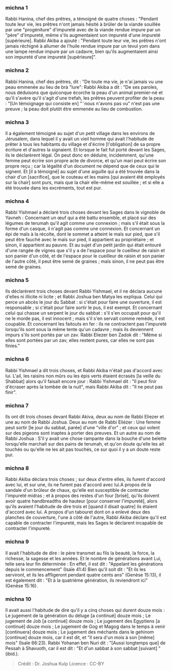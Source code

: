 
### michna 1
Rabbi Hanina, chef des prêtres, a témoigné de quatre choses : "Pendant toute leur vie, les prêtres n'ont jamais hésité à brûler de la viande souillée par une "progéniture" d'impureté avec de la viande rendue impure par un "père" d'impureté, même s'ils augmentaient son impureté d'une impureté [supérieure]. Rabbi Akiba a ajouté : "Pendant toute leur vie, les prêtres n'ont jamais réchigné à allumer de l'huile rendue impure par un tevul yom dans une lampe rendue impure par un cadavre, bien qu'ils augmentaient ainsi son impureté d'une impureté [supérieure]".

### michna 2
Rabbi Hanina, chef des prêtres, dit : "De toute ma vie, je n'ai jamais vu une peau emmenée au lieu de brà "lure": Rabbi Akiba a dit : "De ses paroles, nous déduisons que quiconque écorche la peau d'un animal premier-né et qu'il s'avère qu'il s'agit d'une trefah, les prêtres peuvent profiter de la peau :  "[Un témoignage qui consiste en] "˜nous n'avons pas vu" n'est pas une preuve ; la peau doit plutôt être emmenée au lieu de combustion.

### michna 3
Il a également témoigné au sujet d'un petit village dans les environs de Jérusalem, dans lequel il y avait un vieil homme qui avait l'habitude de prêter à tous les habitants du village et d'écrire [l'obligation] de sa propre écriture et d'autres la signaient.  Et lorsque le fait fut porté devant les Sages, ils le déclarèrent légal. On peut donc en déduire, incidemment, qu'une femme peut écrire son propre acte de divorce, et qu'un mari peut écrire son propre reçu ; car la légalité d'un document ne dépend que de ceux qui le signent. Et [il a témoigné] au sujet d'une aiguille qui a été trouvée dans la chair d'un [sacrifice], que le couteau et les mains [qui avaient été employés sur la chair] sont purs, mais que la chair elle-même est souillée ; et si elle a été trouvée dans les excréments, tout est pur.

### michna 4
Rabbi Yishmael a déclaré trois choses devant les Sages dans le vignoble de Yavneh : Concernant un œuf qui a été battu ensemble, et placé sur des légumes de terumah qu'il agit comme une connexion ; mais s'il était sous la forme d'un casque, il n'agit pas comme une connexion. Et concernant un épi de maïs à la récolte, dont le sommet a atteint le maïs sur pied, que s'il peut être fauché avec le maïs sur pied, il appartient au propriétaire ; et sinon, il appartient au pauvre. Et au sujet d'un petit jardin qui était entouré d'une rangée de vignes que s'il y a de l'espace pour le cueilleur de raisin et son panier d'un côté, et de l'espace pour le cueilleur de raisin et son panier de l'autre côté, il peut être semé de graines ; mais sinon, il ne peut pas être semé de graines.

### michna 5
Ils déclarèrent trois choses devant Rabbi Yishmael, et il ne déclara aucune d'elles ni illicite ni licite ; et Rabbi Joshua ben Matya les expliqua. Celui qui perce un abcès le jour du Sabbat : si c'était pour faire une ouverture, il est responsable ; si c'était pour faire sortir le pus, il est exempt. Et concernant celui qui chasse un serpent le jour du sabbat : s'il s'en occupait pour qu'il ne le morde pas, il est innocent ; mais s'il s'en servait comme remède, il est coupable. Et concernant les faitouts en fer : ils ne contractent pas l'impureté lorsqu'ils sont sous la même tente qu'un cadavre ; mais ils deviennent impurs s'ils sont portés par un zav. Rabbi Eliezer ben Zadok dit : "Même si elles sont portées par un zav, elles restent pures, car elles ne sont pas finies."

### michna 6
Rabbi Yishmael a dit trois choses, et Rabbi Akiba n'était pas d'accord avec lui. L'ail, les raisins non mûrs ou les épis verts étaient écrasés [la veille du Shabbat] alors qu'il faisait encore jour : Rabbi Yishmael dit : "Il peut finir d'écraser après la tombée de la nuit", mais Rabbi Akiba dit : "Il ne peut pas finir".

### michna 7
Ils ont dit trois choses devant Rabbi Akiva, deux au nom de Rabbi Eliezer et une au nom de Rabbi Joshua. Deux au nom de Rabbi Eliézer : Une femme peut sortir [le jour du sabbat, parée] d'une "ville d'or" ; et ceux qui volent sur des pigeons sont inaptes à porter des preuves. Et un autre au nom de Rabbi Joshua : S'il y avait une chose rampante dans la bouche d'une belette lorsqu'elle marchait sur des pains de terumah, et qu'on doute qu'elle les ait touchés ou qu'elle ne les ait pas touchés, ce sur quoi il y a un doute reste pur.

### michna 8
Rabbi Akiba déclara trois choses ; sur deux d'entre elles, ils furent d'accord avec lui, et sur une, ils ne furent pas d'accord avec lui.A propos de la sandale d'un brûleur de chaux, qu'elle est susceptible de contracter l'impureté midras ; et à propos des restes d'un four [brisé], qu'ils doivent avoir quatre handbreadths de hauteur [pour conserver l'impureté], alors qu'ils avaient l'habitude de dire trois et [quand il disait quatre] ils étaient d'accord avec lui. A propos d'un tabouret dont on a enlevé deux des planches de couverture, l'une à côté de l'autre, Rabbi Akiba déclare qu'il est capable de contracter l'impureté, mais les Sages le déclarent incapable de contracter l'impureté.

### michna 9
Il avait l'habitude de dire : le père transmet au fils la beauté, la force, la richesse, la sagesse et les années. Et le nombre de générations avant Lui, telle sera leur fin déterminée :   En effet, il est dit : "Appelant les générations depuis le commencement" (Isaïe 41:4) Bien qu'il soit dit : "Et ils les serviront, et ils les affligeront pendant quatre cents ans" (Genèse 15:13), il est également dit : "Et à la quatrième génération, ils reviendront ici" (Genèse 15:16).

### michna 10
Il avait aussi l'habitude de dire qu'il y a cinq choses qui durent douze mois : Le jugement de la génération du déluge [a continué] douze mois ; Le jugement de Job [a continué] douze mois ; Le jugement des Egyptiens [a continué] douze mois ; Le jugement de Gog et Magog dans le temps à venir [continuera] douze mois ; Le jugement des méchants dans le gehinom [continue] douze mois, car il est dit, et "Il sera d'un mois à son [même] mois" (Isaïe 66:23). Rabbi Yohanan ben Nuri dit : "[Aussi longtemps que] de Pessah à Shavuoth, car il est dit : "Et d'un sabbat à son sabbat [suivant] "(ibid.).

>Crédit : Dr. Joshua Kulp
>Licence : CC-BY